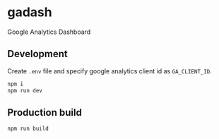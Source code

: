 # gadash

Google Analytics Dashboard

## Development

Create `.env` file and specify google analytics client id as `GA_CLIENT_ID`.

```sh
npm i
npm run dev
```

## Production build

```sh
npm run build
```
